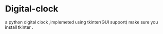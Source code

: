 # Digital-clock
a python digital clock ,implemeted using  tkinter(GUI support)
 make sure you install tkinter .